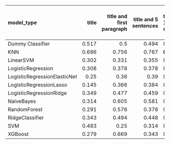 | model_type                   |   title |   title and first paragraph |   title and 5 sentences | title and 10 sentences   |   title and first sentence each paragraph |   raw text |
|:-----------------------------|--------:|----------------------------:|------------------------:|:-------------------------|------------------------------------------:|-----------:|
| Dummy Classifier             |   0.517 |                       0.5   |                   0.494 | 0.459                    |                                     0.529 |      0.523 |
| KNN                          |   0.686 |                       0.756 |                   0.767 | **0.860**                |                                     0.767 |      0.756 |
| LinearSVM                    |   0.302 |                       0.331 |                   0.355 | 0.343                    |                                     0.419 |      0.442 |
| LogisticRegression           |   0.308 |                       0.378 |                   0.378 | 0.372                    |                                     0.424 |      0.448 |
| LogisticRegressionElasticNet |   0.25  |                       0.36  |                   0.39  | 0.366                    |                                     0.424 |      0.494 |
| LogisticRegressionLasso      |   0.145 |                       0.366 |                   0.384 | 0.343                    |                                     0.436 |      0.506 |
| LogisticRegressionRidge      |   0.349 |                       0.477 |                   0.459 | 0.413                    |                                     0.453 |      0.436 |
| NaiveBayes                   |   0.314 |                       0.605 |                   0.581 | 0.599                    |                                     0.663 |      0.698 |
| RandomForest                 |   0.291 |                       0.576 |                   0.378 | 0.372                    |                                     0.378 |      0.395 |
| RidgeClassifier              |   0.343 |                       0.494 |                   0.448 | 0.419                    |                                     0.448 |      0.442 |
| SVM                          |   0.483 |                       0.25  |                   0.314 | 0.436                    |                                     0.372 |      0.547 |
| XGBoost                      |   0.279 |                       0.669 |                   0.343 | 0.343                    |                                     0.401 |      0.453 |